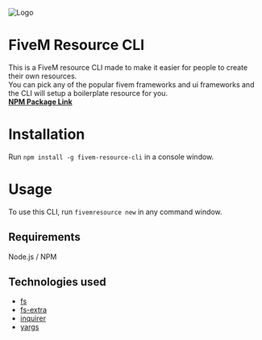 ![Logo](https://user-images.githubusercontent.com/54480523/194730794-f51a5627-7d48-4238-9117-c2f6b9bb567f.png)

# FiveM Resource CLI

This is a FiveM resource CLI made to make it easier for people to create their own resources.<br>
You can pick any of the popular fivem frameworks and ui frameworks and the CLI will setup a boilerplate resource for you.<br>
[**NPM Package Link**](https://www.npmjs.com/package/fivem-resource-cli)

# Installation

Run `npm install -g fivem-resource-cli` in a console window.

# Usage

To use this CLI, run `fivemresource new` in any command window.

## Requirements

Node.js / NPM

## Technologies used

- [fs](https://www.npmjs.com/package/fs)
- [fs-extra](https://www.npmjs.com/package/fs-extra)
- [inquirer](https://www.npmjs.com/package/inquirer)
- [yargs](https://www.npmjs.com/package/yargs)
